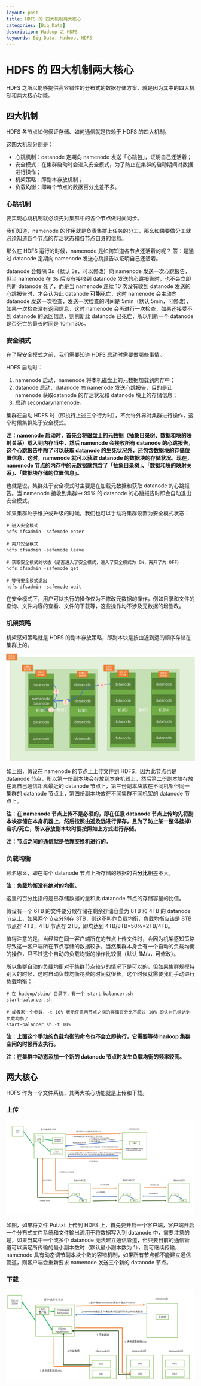 ```yaml
---
layout: post
title: HDFS 的 四大机制两大核心
categories: [Big Data]
description: Hadoop 之 HDFS
keywords: Big Data, Hadoop, HDFS
---
```


# HDFS 的 四大机制两大核心

HDFS 之所以能够提供高容错性的分布式的数据存储方案，就是因为其中的四大机制和两大核心功能。

## 四大机制

HDFS 各节点如何保证存储、如何通信就是依赖于 HDFS 的四大机制。

这四大机制分别是：
- 心跳机制：datanode 定期向 namenode 发送「心跳包」，证明自己还活着；
- 安全模式：在集群启动时会进入安全模式，为了防止在集群的启动期间对数据进行操作；
- 机架策略：即副本存放机制；
- 负载均衡：即每个节点的数据百分比差不多。

### 心跳机制

要实现心跳机制就必须先对集群中的各个节点做时间同步。

我们知道，namenode 的作用就是负责集群上任务的分工，那么如果要做分工就必须知道各个节点的存活状态和各节点自身的信息。

那么在 HDFS 运行的时候，namenode 是如何知道各节点还活着的呢？
答：是通过 datanode 定期向 namenode 发送心跳报告以证明自己还活着。

datanode 会每隔 3s（默认 3s，可以修改）向 namenode 发送一次心跳报告，但当 namenode 在 3s 后没有接收到 datanode 发送的心跳报告时，也不会立即判断 datanode 死了，而是当 namenode 连续 10 次没有收到 datanode 发送的心跳报告时，才会认为此 datanode **可能**死亡，这时 namenode 会主动向 datanode 发送一次检查，发送一次检查的时间是 5min（默认 5min，可修改），如果一次检查没有返回信息，这时 namenode 会再进行一次检查，如果还接受不到 datanode 的返回信息，则判断此 datanode 已死亡，所以判断一个 datanode 是否死亡的最长时间是 10min30s。

### 安全模式

在了解安全模式之前，我们需要知道 HDFS 启动时需要做哪些事情。

HDFS 启动时：
1. namenode 启动，namenode 将本机磁盘上的元数据加载到内存中；
2. datanode 启动，datanode 向 namenode 发送心跳报告，目的是让 namenode 获取datanode 的存活状况和 datanode 块上的存储信息；
3. 启动 secondarynamenode。

集群在启动 HDFS 时（即执行上述三个行为时），不允许外界对集群进行操作，这个时候集群处于安全模式。

**注：namenode 启动时，首先会将磁盘上的元数据（抽象目录树、数据和块的映射关系）载入到内存当中，然后 namenode 会接收所有 datanode 的心跳报告，这个心跳报告中除了可以获取 datanode 的生死状况外，还包含数据块的存储位置信息，这时，namenode 就可以获取 datanode 的数据块的存储状况。现在，namenode 节点的内存中的元数据就包含了「抽象目录树」、「数据和块的映射关系」、「数据块存储的位置信息」。**

也就是说，集群处于安全模式时主要是在加载元数据和获取 datanode 的心跳报告。当 namenode 接收到集群中 99% 的 datanode 的心跳报告时即会自动退出安全模式。

如果集群处于维护或升级的时候，我们也可以手动将集群设置为安全模式状态：

```
# 进入安全模式
hdfs dfsadmin -safemode enter

# 离开安全模式
hdfs dfsadmin -safemode leave

# 获取安全模式的状态（是否进入了安全模式，进入了安全模式为 ON，离开了为 OFF）
hdfs dfsadmin -safemode get

# 等待安全模式退出
hdfs dfsadmin -safemode wait
```

在安全模式下，用户可以执行的操作仅为不修改元数据的操作，例如目录和文件的查询、文件内容的查看、文件的下载等，这些操作均不涉及元数据的增删改。

### 机架策略

机架感知策略就是 HDFS 的副本存放策略，即副本块是按由近到远的顺序存储在集群上的。

![](/images/posts/hadoop/BigData8-RackAware.png)

如上图，假设在 namenode 的节点上上传文件到 HDFS，因为此节点也是 datanode 节点，所以第一份副本块会存放到本身机器上，然后第二份副本块存放在离自己通信距离最近的 datanode 节点上，第三份副本块放在不同机架但同一集群的 datanode 节点上，第四份副本块放在不同集群不同机架的 datanode 节点上。

**注：在 namenode 节点上传不是必须的，即在任意 datanode 节点上传均先将副本块存储在本身机器上，然后按照由近及远进行保存，且为了防止某一整体挂掉/宕机/死亡，所以存放副本块时要按照如上方式进行存储。**

**注：节点之间的通信就是依靠交换机进行的。**

### 负载均衡

顾名思义，即在每个 datanode 节点上所存储的数据的**百分比**相差不大。

**注：负载均衡没有绝对的均衡。**

这里的百分比指的是已存储数据的量和此 datanode 节点的存储容量的比值。

假设有一个 6TB 的文件要分散存储在剩余存储容量为 8TB 和 4TB 的 datanode 节点上，如果两个节点分别存 3TB，则这不叫作负载均衡，负载均衡应该是 8TB 节点存 4TB，4TB 节点存 2TB，即均达到 4TB/8TB=50%=2TB/4TB。

值得注意的是，当经常在同一客户端所在的节点上传文件时，会因为机架感知策略导致这一客户端所在节点存储的数据较多，当然集群本身会有一个自动的负载均衡的操作，只不过这个自动的负载均衡的操作比较慢（默认 1M/s，可修改）。

所以集群自动的负载均衡对于集群节点较少的情况下是可以的，但如果集群规模特别大的时候，这时自动负载均衡花费的时间就很长，这个时候就需要我们手动进行负载均衡：

```
# 在 hadoop/sbin/ 目录下，有一个 start-balancer.sh
start-balancer.sh

# 或者家一个参数，-t 10% 表示任意两节点之间的存储百分比不超过 10% 即认为已经达到负载均衡了
start-balancer.sh -t 10%
```

**注：上面这个手动的负载均衡的命令也不会立即执行，它需要等待 hadoop 集群空闲的时候再去执行。**

**注：在集群中动态添加一个新的 datanode 节点时发生负载均衡的频率较高。**

## 两大核心

HDFS 作为一个文件系统，其两大核心功能就是上传和下载。

### 上传

![](/images/posts/hadoop/BigData8-FileUpload.png)

如图，如果将文件 Put.txt 上传到 HDFS 上，首先要开启一个客户端，客户端开启一个分布式文件系统和文件输出流用于将数据写入到 datanode 中，需要注意的是，如果当其中一个或多个 datanode 无法建立通信管道，但只要目前的通信管道可以满足所传输的最小副本数时（默认最小副本数为 1），则可继续传输，namenode 具有动态调节副本块个数的容错机制，如果所有节点都不能建立通信管道，则客户端会重新要求 namenode 发送三个新的 datanode 节点。

### 下载

![](/images/posts/hadoop/BigData8-FileDownload.png)